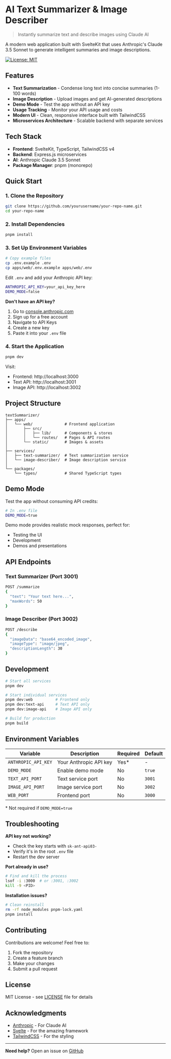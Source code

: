 # AI Text Summarizer & Image Describer

> Instantly summarize text and describe images using Claude AI

A modern web application built with SvelteKit that uses Anthropic's Claude 3.5 Sonnet to generate intelligent summaries and image descriptions.

[![License: MIT](https://img.shields.io/badge/License-MIT-blue.svg)](LICENSE)

## Features

- **Text Summarization** - Condense long text into concise summaries (1-100 words)
- **Image Description** - Upload images and get AI-generated descriptions
- **Demo Mode** - Test the app without an API key
- **Usage Tracking** - Monitor your API usage and costs
- **Modern UI** - Clean, responsive interface built with TailwindCSS
- **Microservices Architecture** - Scalable backend with separate services

## Tech Stack

- **Frontend**: SvelteKit, TypeScript, TailwindCSS v4
- **Backend**: Express.js microservices
- **AI**: Anthropic Claude 3.5 Sonnet
- **Package Manager**: pnpm (monorepo)

## Quick Start

### 1. Clone the Repository

```bash
git clone https://github.com/yourusername/your-repo-name.git
cd your-repo-name
```

### 2. Install Dependencies

```bash
pnpm install
```

### 3. Set Up Environment Variables

```bash
# Copy example files
cp .env.example .env
cp apps/web/.env.example apps/web/.env
```

Edit `.env` and add your Anthropic API key:

```bash
ANTHROPIC_API_KEY=your_api_key_here
DEMO_MODE=false
```

**Don't have an API key?**
1. Go to [console.anthropic.com](https://console.anthropic.com/)
2. Sign up for a free account
3. Navigate to API Keys
4. Create a new key
5. Paste it into your `.env` file

### 4. Start the Application

```bash
pnpm dev
```

Visit:
- Frontend: http://localhost:3000
- Text API: http://localhost:3001
- Image API: http://localhost:3002

## Project Structure

```
textSummarizer/
├── apps/
│   └── web/              # Frontend application
│       ├── src/
│       │   ├── lib/      # Components & stores
│       │   └── routes/   # Pages & API routes
│       └── static/       # Images & assets
│
├── services/
│   ├── text-summarizer/  # Text summarization service
│   └── image-describer/  # Image description service
│
└── packages/
    └── types/            # Shared TypeScript types
```

## Demo Mode

Test the app without consuming API credits:

```bash
# In .env file
DEMO_MODE=true
```

Demo mode provides realistic mock responses, perfect for:
- Testing the UI
- Development
- Demos and presentations

## API Endpoints

### Text Summarizer (Port 3001)

```bash
POST /summarize
{
  "text": "Your text here...",
  "maxWords": 50
}
```

### Image Describer (Port 3002)

```bash
POST /describe
{
  "imageData": "base64_encoded_image",
  "imageType": "image/jpeg",
  "descriptionLength": 30
}
```

## Development

```bash
# Start all services
pnpm dev

# Start individual services
pnpm dev:web          # Frontend only
pnpm dev:text-api     # Text API only
pnpm dev:image-api    # Image API only

# Build for production
pnpm build
```

## Environment Variables

| Variable | Description | Required | Default |
|----------|-------------|----------|---------|
| `ANTHROPIC_API_KEY` | Your Anthropic API key | Yes* | - |
| `DEMO_MODE` | Enable demo mode | No | `true` |
| `TEXT_API_PORT` | Text service port | No | `3001` |
| `IMAGE_API_PORT` | Image service port | No | `3002` |
| `WEB_PORT` | Frontend port | No | `3000` |

\* Not required if `DEMO_MODE=true`

## Troubleshooting

**API key not working?**
- Check the key starts with `sk-ant-api03-`
- Verify it's in the root `.env` file
- Restart the dev server

**Port already in use?**
```bash
# Find and kill the process
lsof -i :3000  # or :3001, :3002
kill -9 <PID>
```

**Installation issues?**
```bash
# Clean reinstall
rm -rf node_modules pnpm-lock.yaml
pnpm install
```

## Contributing

Contributions are welcome! Feel free to:
1. Fork the repository
2. Create a feature branch
3. Make your changes
4. Submit a pull request

## License

MIT License - see [LICENSE](LICENSE) file for details

## Acknowledgments

- [Anthropic](https://www.anthropic.com/) - For Claude AI
- [Svelte](https://svelte.dev/) - For the amazing framework
- [TailwindCSS](https://tailwindcss.com/) - For the styling

---

**Need help?** Open an issue on [GitHub](https://github.com/yourusername/your-repo-name/issues)
